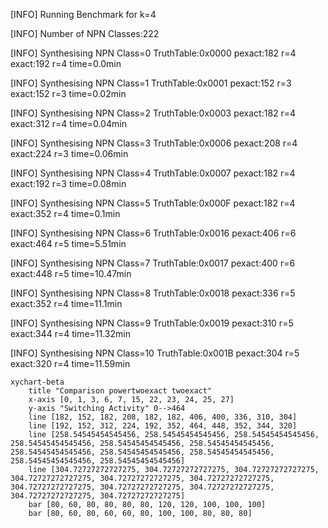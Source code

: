 [INFO] Running Benchmark for k=4

[INFO] Number of NPN Classes:222

[INFO] Synthesising NPN Class=0 TruthTable:0x0000 pexact:182 r=4 exact:192 r=4 time=0.0min 

[INFO] Synthesising NPN Class=1 TruthTable:0x0001 pexact:152 r=3 exact:152 r=3 time=0.02min 

[INFO] Synthesising NPN Class=2 TruthTable:0x0003 pexact:182 r=4 exact:312 r=4 time=0.04min 

[INFO] Synthesising NPN Class=3 TruthTable:0x0006 pexact:208 r=4 exact:224 r=3 time=0.06min 

[INFO] Synthesising NPN Class=4 TruthTable:0x0007 pexact:182 r=4 exact:192 r=3 time=0.08min 

[INFO] Synthesising NPN Class=5 TruthTable:0x000F pexact:182 r=4 exact:352 r=4 time=0.1min 

[INFO] Synthesising NPN Class=6 TruthTable:0x0016 pexact:406 r=6 exact:464 r=5 time=5.51min 

[INFO] Synthesising NPN Class=7 TruthTable:0x0017 pexact:400 r=6 exact:448 r=5 time=10.47min 

[INFO] Synthesising NPN Class=8 TruthTable:0x0018 pexact:336 r=5 exact:352 r=4 time=11.1min 

[INFO] Synthesising NPN Class=9 TruthTable:0x0019 pexact:310 r=5 exact:344 r=4 time=11.32min 

[INFO] Synthesising NPN Class=10 TruthTable:0x001B pexact:304 r=5 exact:320 r=4 time=11.59min 

```mermaid
xychart-beta
    title "Comparison powertwoexact twoexact"
    x-axis [0, 1, 3, 6, 7, 15, 22, 23, 24, 25, 27]
    y-axis "Switching Activity" 0-->464
    line [182, 152, 182, 208, 182, 182, 406, 400, 336, 310, 304]
    line [192, 152, 312, 224, 192, 352, 464, 448, 352, 344, 320]
    line [258.54545454545456, 258.54545454545456, 258.54545454545456, 258.54545454545456, 258.54545454545456, 258.54545454545456, 258.54545454545456, 258.54545454545456, 258.54545454545456, 258.54545454545456, 258.54545454545456]
    line [304.72727272727275, 304.72727272727275, 304.72727272727275, 304.72727272727275, 304.72727272727275, 304.72727272727275, 304.72727272727275, 304.72727272727275, 304.72727272727275, 304.72727272727275, 304.72727272727275]
    bar [80, 60, 80, 80, 80, 80, 120, 120, 100, 100, 100]
    bar [80, 60, 80, 60, 60, 80, 100, 100, 80, 80, 80]
```

